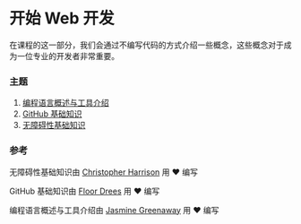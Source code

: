 # 开始 Web 开发

在课程的这一部分，我们会通过不编写代码的方式介绍一些概念，这些概念对于成为一位专业的开发者非常重要。

### 主题

1. [编程语言概述与工具介绍](../1-intro-to-programming-languages/translations/README.zh-cn.md)
2. [GitHub 基础知识](../2-github-basics/translations/README.zh-cn.md)
3. [无障碍性基础知识](../3-accessibility/translations/README.zh-cn.md)

### 参考

无障碍性基础知识由 [Christopher Harrison](https://twitter.com/geektrainer) 用 ♥️ 编写

GitHub 基础知识由 [Floor Drees](https://twitter.com/floordrees) 用 ♥️ 编写

编程语言概述与工具介绍由 [Jasmine Greenaway](https://twitter.com/paladique) 用 ♥️ 编写
